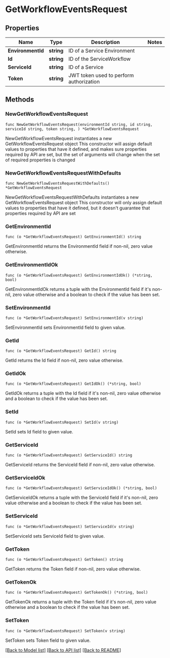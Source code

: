 # GetWorkflowEventsRequest

## Properties

Name | Type | Description | Notes
------------ | ------------- | ------------- | -------------
**EnvironmentId** | **string** | ID of a Service Environment | 
**Id** | **string** | ID of the ServiceWorkflow | 
**ServiceId** | **string** | ID of a Service | 
**Token** | **string** | JWT token used to perform authorization | 

## Methods

### NewGetWorkflowEventsRequest

`func NewGetWorkflowEventsRequest(environmentId string, id string, serviceId string, token string, ) *GetWorkflowEventsRequest`

NewGetWorkflowEventsRequest instantiates a new GetWorkflowEventsRequest object
This constructor will assign default values to properties that have it defined,
and makes sure properties required by API are set, but the set of arguments
will change when the set of required properties is changed

### NewGetWorkflowEventsRequestWithDefaults

`func NewGetWorkflowEventsRequestWithDefaults() *GetWorkflowEventsRequest`

NewGetWorkflowEventsRequestWithDefaults instantiates a new GetWorkflowEventsRequest object
This constructor will only assign default values to properties that have it defined,
but it doesn't guarantee that properties required by API are set

### GetEnvironmentId

`func (o *GetWorkflowEventsRequest) GetEnvironmentId() string`

GetEnvironmentId returns the EnvironmentId field if non-nil, zero value otherwise.

### GetEnvironmentIdOk

`func (o *GetWorkflowEventsRequest) GetEnvironmentIdOk() (*string, bool)`

GetEnvironmentIdOk returns a tuple with the EnvironmentId field if it's non-nil, zero value otherwise
and a boolean to check if the value has been set.

### SetEnvironmentId

`func (o *GetWorkflowEventsRequest) SetEnvironmentId(v string)`

SetEnvironmentId sets EnvironmentId field to given value.


### GetId

`func (o *GetWorkflowEventsRequest) GetId() string`

GetId returns the Id field if non-nil, zero value otherwise.

### GetIdOk

`func (o *GetWorkflowEventsRequest) GetIdOk() (*string, bool)`

GetIdOk returns a tuple with the Id field if it's non-nil, zero value otherwise
and a boolean to check if the value has been set.

### SetId

`func (o *GetWorkflowEventsRequest) SetId(v string)`

SetId sets Id field to given value.


### GetServiceId

`func (o *GetWorkflowEventsRequest) GetServiceId() string`

GetServiceId returns the ServiceId field if non-nil, zero value otherwise.

### GetServiceIdOk

`func (o *GetWorkflowEventsRequest) GetServiceIdOk() (*string, bool)`

GetServiceIdOk returns a tuple with the ServiceId field if it's non-nil, zero value otherwise
and a boolean to check if the value has been set.

### SetServiceId

`func (o *GetWorkflowEventsRequest) SetServiceId(v string)`

SetServiceId sets ServiceId field to given value.


### GetToken

`func (o *GetWorkflowEventsRequest) GetToken() string`

GetToken returns the Token field if non-nil, zero value otherwise.

### GetTokenOk

`func (o *GetWorkflowEventsRequest) GetTokenOk() (*string, bool)`

GetTokenOk returns a tuple with the Token field if it's non-nil, zero value otherwise
and a boolean to check if the value has been set.

### SetToken

`func (o *GetWorkflowEventsRequest) SetToken(v string)`

SetToken sets Token field to given value.



[[Back to Model list]](../README.md#documentation-for-models) [[Back to API list]](../README.md#documentation-for-api-endpoints) [[Back to README]](../README.md)


